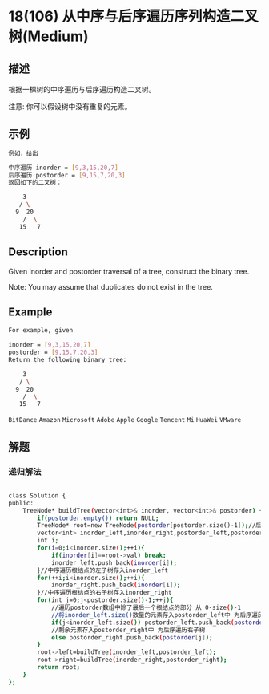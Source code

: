 # 18(106) 从中序与后序遍历序列构造二叉树(Medium)
## 描述

根据一棵树的中序遍历与后序遍历构造二叉树。

注意:
你可以假设树中没有重复的元素。

## 示例
```bash
例如，给出

中序遍历 inorder = [9,3,15,20,7]
后序遍历 postorder = [9,15,7,20,3]
返回如下的二叉树：

    3
   / \
  9  20
    /  \
   15   7

``` 

## Description

Given inorder and postorder traversal of a tree, construct the binary tree.

Note:
You may assume that duplicates do not exist in the tree.

## Example

```bash
For example, given

inorder = [9,3,15,20,7]
postorder = [9,15,7,20,3]
Return the following binary tree:

    3
   / \
  9  20
    /  \
   15   7

```

`BitDance` `Amazon` `Microsoft` `Adobe` `Apple` `Google` `Tencent` `Mi` `HuaWei` `VMware`

## 解题

### 递归解法
```bash

class Solution {
public:
    TreeNode* buildTree(vector<int>& inorder, vector<int>& postorder) {
        if(postorder.empty()) return NULL;
        TreeNode* root=new TreeNode(postorder[postorder.size()-1]);//后序遍历的最后一个序列为根结点
        vector<int> inorder_left,inorder_right,postorder_left,postorder_right;
        int i;
        for(i=0;i<inorder.size();++i){
            if(inorder[i]==root->val) break;
            inorder_left.push_back(inorder[i]);
        }//中序遍历根结点的左子树存入inorder_left
        for(++i;i<inorder.size();++i){
            inorder_right.push_back(inorder[i]);
        }//中序遍历根结点的右子树存入inorder_right
        for(int j=0;j<postorder.size()-1;++j){
            //遍历postorder数组中除了最后一个根结点的部分 从 0-size()-1
            //将inorder_left.size()数量的元素存入postorder_left中 为后序遍历左子树
            if(j<inorder_left.size()) postorder_left.push_back(postorder[j]);
            //剩余元素存入postorder_right中 为后序遍历右子树
            else postorder_right.push_back(postorder[j]);
        }
        root->left=buildTree(inorder_left,postorder_left);
        root->right=buildTree(inorder_right,postorder_right);
        return root;
    }
};

```
